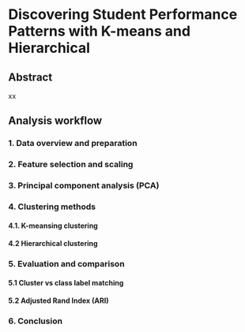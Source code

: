 # Discovering Student Performance Patterns with K-means and Hierarchical 
## Abstract
xx
## Analysis workflow
### 1. Data overview and preparation

### 2. Feature selection and scaling

### 3. Principal component analysis (PCA)

### 4. Clustering methods
#### 4.1. K-meansing clustering
#### 4.2 Hierarchical clustering 

### 5. Evaluation and comparison

#### 5.1 Cluster vs class label matching
#### 5.2 Adjusted Rand Index (ARI)

### 6. Conclusion
